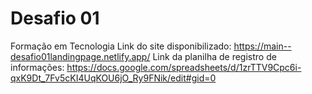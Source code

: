 # Desafio 01
Formação em Tecnologia
Link do site disponibilizado: https://main--desafio01landingpage.netlify.app/
Link da planilha de registro de informações: https://docs.google.com/spreadsheets/d/1zrTTV9Cpc6i-qxK9Dt_7Fv5cKI4UqKOU6jO_Ry9FNik/edit#gid=0
